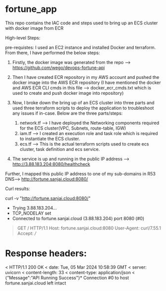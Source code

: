 # fortune_app

This repo contains the IAC code and steps used to bring up an ECS cluster with docker image from ECR

High-level Steps:

pre-requistes: I used an EC2 instance and installed Docker and terraform. From there, I have performed the below steps:


 1. Firstly, the docker image was generated from the repo --> https://github.com/wego/devops-fortune-api

 2. Then I have created ECR repository in my AWS account and pushed the docker image into the AWS ECR repository (I have mentioned the docker and AWS ECR CLI cmds in this file --> docker_ecr_cmds.txt which is used to create and push docker image into repository)

 3. Now, I broke down the bring up of an ECS cluster into three parts and used three terraform scripts to deploy the application to troubleshoot any issues if in-case.
    Below are the three parts/steps:
    1. network.tf --> I have deployed the Networking components required for the ECS cluster(VPC, Subnets, route-table, IGW)
    2. iam.tf --> I created an execution role and task role which is required to instantiate the ECS cluster.
    3. ecs.tf --> This is the actual terraform scripts used to create ecs cluster, task definition and ecs service.
   
  4. The service is up and running in the public IP address --> http://3.88.183.204:8080/healthcheck

Further, I mapped this public IP address to one of my sub-domains in R53 DNS--> http://fortune.sanjai.cloud:8080/


Curl results:

curl -v "http://fortune.sanjai.cloud:8080/"

*   Trying 3.88.183.204...
* TCP_NODELAY set
* Connected to fortune.sanjai.cloud (3.88.183.204) port 8080 (#0)
> GET / HTTP/1.1
> Host: fortune.sanjai.cloud:8080
> User-Agent: curl/7.55.1
> Accept: */*


Response headers:
================

< HTTP/1.1 200 OK
< date: Tue, 05 Mar 2024 10:58:39 GMT
< server: uvicorn
< content-length: 33
< content-type: application/json
<
{"Message":"API Running Success"}* Connection #0 to host fortune.sanjai.cloud left intact

